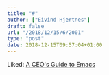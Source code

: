 ```yaml
---
title: "#"
author: ["Eivind Hjertnes"]
draft: false
url: "/2018/12/15/6/2001"
type: "post"
date: 2018-12-15T09:57:04+01:00
---
```


Liked: [A
CEO's Guide to Emacs](https://www.fugue.co/blog/2015-11-11-guide-to-emacs.html)
